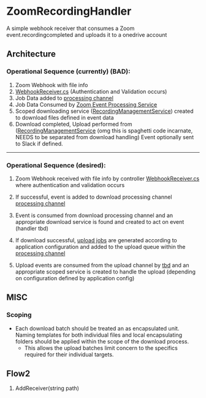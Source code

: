 # ZoomRecordingHandler

A simple webhook receiver that consumes a Zoom event.recordingcompleted and uploads it to a onedrive account



## Architecture

### Operational Sequence (currently)   (BAD):
1. Zoom Webhook with file info
2. [WebhookReceiver.cs](ZoomFileManager/Controllers/WebhookReceiver.cs) (Authentication and Validation occurs)
3. Job Data added to [processing channel](ZoomFileManager/BackgroundServices/ProcessingChannel.cs)
4. Job Data Consumed by [Zoom Event Processing Service](./ZoomFileManager/BackgroundServices/ZoomEventProcessingService.cs)
5. Scoped downloading service ([RecordingManagementService](./ZoomFileManager/Services/RecordingManagementService.cs)) created to download files defined in event data
6. Download completed, Upload performed from ([RecordingManagementService](ZoomFileManager/Services/RecordingManagementService.cs) (omg this is spaghetti code incarnate, NEEDS to be separated from download handling) Event optionally sent to Slack if defined.

---
### Operational Sequence (desired):
1. Zoom Webhook received with file info by controller [WebhookReceiver.cs](ZoomFileManager/Controllers/WebhookReceiver.cs) where authentication and validation occurs

2. If successful, event is added to download processing channel [processing channel](ZoomFileManager/BackgroundServices/ProcessingChannel.cs)

3. Event is consumed from download processing channel and an appropriate download service is found and created to act on event (handler tbd)

4. If download successful, [upload jobs](ZoomFileManager/Models/UploadJobSpec.cs) are generated according to application configuration and added to the upload queue within the [processing channel](ZoomFileManager/BackgroundServices/ProcessingChannel.cs)

5. Upload events are consumed from the upload channel by [tbd]() and an appropriate scoped service is created to handle the upload (depending on configuration defined by application config)


## MISC


### Scoping

- Each download batch should be treated an as encapsulated unit.  Naming templates for both individual files and local encapsulating folders should be applied within the scope of the download process.
  - This allows the upload batches limit concern to the specifics required for their individual targets.


## Flow2

1. AddReceiver(string path)